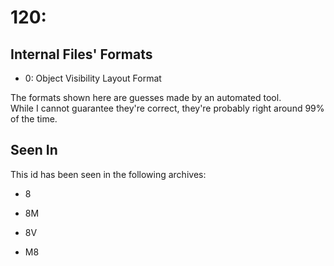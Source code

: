# 120: 



## Internal Files' Formats
- 0: Object Visibility Layout Format

The formats shown here are guesses made by an automated tool.  
While I cannot guarantee they're correct, they're probably right around 99% of the time.

## Seen In

This id has been seen in the following archives:  

- 8  

- 8M  

- 8V  

- M8  
